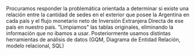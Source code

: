 Procuramos responder la problemática orientada a determinar si existe una relación entre la cantidad de sedes en el exterior que posee la Argentina en cada país y el flujo monetario neto de Inversión Extranjera Directa de ese país en nuestro país. 
"Limpiamos" las tablas originales, eliminando la información que no ibamos a usar. Posteriormente usamos distintas herramientas de análisis de datos (GQM, Diagrama de Entidad Relación, modelo relacional, SQL)